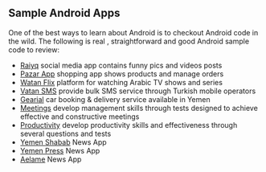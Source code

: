 ## Sample Android Apps

One of the best ways to learn about Android is to checkout Android code in the wild. 
The following is real , straightforward and good Android sample code to review:

* [Raiyq](https://github.com/muhammadAbutamim/raiyq) social media app contains funny pics and videos posts
* [Pazar App](https://github.com/muhammadAbutamim/pazarapp) shopping app shows products and manage orders
* [Watan Flix](https://github.com/muhammadAbutamim/watanflix) platform for watching Arabic TV shows and series
* [Vatan SMS](https://github.com/muhammadAbutamim/vatansms) provide bulk SMS service through Turkish mobile operators
* [Gearial](https://github.com/muhammadAbutamim/Gearial) car booking & delivery service available in Yemen
* [Meetings](https://github.com/muhammadAbutamim/Meetings) develop management skills through tests designed to achieve effective and constructive meetings
* [Productivity](https://github.com/muhammadAbutamim/productivity) develop productivity skills and effectiveness through several questions and tests
* [Yemen Shabab](https://github.com/muhammadAbutamim/yemenshabab) News App 
* [Yemen Press](https://github.com/muhammadAbutamim/yemenpress) News App 
* [Aelame](https://github.com/muhammadAbutamim/Aelame) News App
